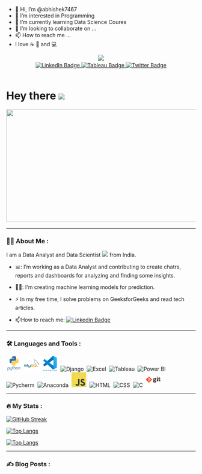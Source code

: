 - 👋 Hi, I’m @abhishek7467
- 👀 I’m interested in Programming
- 🌱 I’m currently learning Data Science Coures
- 💞️ I’m looking to collaborate on ...
- 📫 How to reach me ...
- I love ☕ 🍕 and 💻


<div id="header" align="center">
  <img src="https://media.giphy.com/media/M9gbBd9nbDrOTu1Mqx/giphy.gif" width="100"/>
</div>

<div id="badges" align="center">
  <a href="https://public.tableau.com/app/profile/abhishek.kumar4541">
     <img src="https://img.shields.io/badge/Tableau-blue?style=for-the-badge&logo=tableau&logoColor=white" alt="LinkedIn Badge"/>

  </a>
  <a href="https://www.linkedin.com/in/abhishek-kumar-aa1224206/">
    <img src="https://img.shields.io/badge/Linkedin-red?style=for-the-badge&logo=linkedin&logoColor=white" alt="Tableau Badge"/>
  </a>
  <a href="https://twitter.com/Abhishe45580955?t=Sb493uEapJbYPKULd6R5ug&s=09">
    <img src="https://img.shields.io/badge/Twitter-blue?style=for-the-badge&logo=twitter&logoColor=white" alt="Twitter Badge"/>
  </a>
</div>
<div id="git" align="center">
  <img src="https://komarev.com/ghpvc/?username=abhishek7467&style=flat-square&color=blue" alt=""/>
</div>

<h1>
  Hey there
  <img src="https://media.giphy.com/media/hvRJCLFzcasrR4ia7z/giphy.gif" width="30px"/>
</h1>
<div align="center">
  <img src="https://media.giphy.com/media/dWesBcTLavkZuG35MI/giphy.gif" width="600" height="300"/>
</div>

---

### :woman_technologist: About Me :
I am a Data Analyst and Data Scientist  <img src="https://media.giphy.com/media/WUlplcMpOCEmTGBtBW/giphy.gif" width="30"> from India.


- 📊: I’m working as a Data Analyst and contributing to create chatrs, reports and dashboards for analyzing and finding some insights.

- 🧑‍🔬:  I'm creating machine learning models for prediction.

- :zap: In my free time, I solve problems on GeeksforGeeks and read tech articles.

- :mailbox:How to reach me: [![Linkedin Badge](https://img.shields.io/badge/-kakbar-blue?style=flat&logo=Linkedin&logoColor=white)](https://www.linkedin.com/in/abhishek-kumar-aa1224206/)


---

### :hammer_and_wrench: Languages and Tools :


<div>
  <img src="https://github.com/devicons/devicon/blob/master/icons/python/python-original-wordmark.svg" title="Java" alt="Java" width="40" height="40"/>&nbsp;
    <img src="https://github.com/devicons/devicon/blob/master/icons/mysql/mysql-original-wordmark.svg" title="MySQL"  alt="MySQL" width="40" height="40"/>&nbsp;
  <img src="https://github.com/devicons/devicon/blob/master/icons/vscode/vscode-original-wordmark.svg" title="VSCode" alt="VSCode" width="40" height="40"/>&nbsp;
  <img src="https://user-images.githubusercontent.com/89588417/202685168-e7ffbf8f-7e18-4219-b97f-343a01fbada5.png" title="Django" alt="Django" width="40" height="40"/>&nbsp;
  <img src="https://user-images.githubusercontent.com/89588417/202685724-5224e65a-dd5a-46e6-ac74-b6f6d8dc7d53.png" title="Excel" alt="Excel" width="40" height="40"/>&nbsp;
  <img src="https://user-images.githubusercontent.com/89588417/202686014-02c0446a-253e-4235-a9c6-ae2bbe9663d4.png" title="Tableau" alt="Tableau " width="40" height="40"/>&nbsp;
  <img src="https://user-images.githubusercontent.com/89588417/202688093-1d6dfe82-6e10-4af4-94c0-3a5f8d900597.png"  title="Power BI" alt="Power BI" width="60" height="40"/>&nbsp;
  <img src="https://user-images.githubusercontent.com/89588417/202688428-f18f3bb9-f954-4707-a3bd-c6b3d5c187aa.png" title="Pycherm" alt="Pycherm" width="40" height="40"/>&nbsp;
  <img src="https://user-images.githubusercontent.com/89588417/202689283-1c97444d-2b55-4c11-8896-efcd537aaedc.png" title="Anaconda" alt="Anaconda" width="60" height="40"/>&nbsp;
  <img src="https://github.com/devicons/devicon/blob/master/icons/javascript/javascript-original.svg" title="JavaScript" alt="JavaScript" width="40" height="40"/>&nbsp;
  <img src="https://user-images.githubusercontent.com/89588417/202690250-921c7b64-f3e6-4b26-bb56-e37b67c67e60.png" title="HTML"  alt="HTML" width="40" height="40"/>&nbsp;
  <img src="https://user-images.githubusercontent.com/89588417/202690553-8883bcc2-458c-4ea0-9896-e9b708210ec3.png" title="CSS" alt="CSS" width="40" height="40"/>&nbsp;
  <img src="https://www.clipartmax.com/png/small/351-3515666_c-language-global-or-external-variables-with-examples-c-programming-logo.png" title="C" alt="C" width="40" height="40"/>&nbsp;
  <img src="https://github.com/devicons/devicon/blob/master/icons/git/git-original-wordmark.svg" title="Git" **alt="Git" width="40" height="40"/>
</div>

---

### :fire: My Stats :




[![GitHub Streak](http://github-readme-streak-stats.herokuapp.com?user=abhishek7467&theme=dark&background=000000)](https://git.io/streak-stats)

[![Top Langs](https://github-readme-stats.vercel.app/api/top-langs/?username=abhishek7467)](https://github.com/anuraghazra/github-readme-stats)

[![Top Langs](https://github-readme-stats.vercel.app/api/top-langs/?username=abhishek7467&layout=compact&theme=vision-friendly-dark)](https://github.com/anuraghazra/github-readme-stats)

---

### :writing_hand: Blog Posts :







<!---
abhishek7467/abhishek7467 is a ✨ special ✨ repository because its `README.md` (this file) appears on your GitHub profile.
You can click the Preview link to take a look at your changes.
--->
